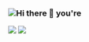 ### ![Hi there 👋 you're](https://visitor-badge.laobi.icu/badge?page_id=crsov)

![](https://github-readme-stats.vercel.app/api?username=crsov)
![](https://github-readme-stats.vercel.app/api/top-langs/?username=crsov)
